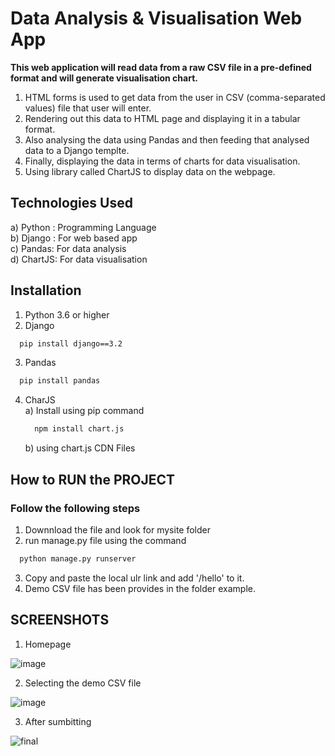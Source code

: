 
# Data Analysis & Visualisation Web App

**This web application will read data from a raw CSV file in a pre-defined format and will generate visualisation chart.**
1) HTML forms is used to get data from the user in CSV (comma-separated values) file that user will enter.
2) Rendering out this data to HTML page and displaying it in a tabular format.
3) Also analysing the data using Pandas and then feeding that analysed data to a Django templte.
4) Finally, displaying the data in terms of charts for data visualisation. 
5) Using library called ChartJS to display data on the webpage.

## Technologies Used
a) Python : Programming Language    
b) Django : For web based app  
c) Pandas: For data analysis  
d) ChartJS: For data visualisation  

## Installation

1) Python 3.6 or higher
2) Django 

```bash
  pip install django==3.2
```
3) Pandas 
```bash
  pip install pandas 
```
4) CharJS  
   a) Install using pip command
      ```bash
        npm install chart.js
      ```  
   b) using chart.js CDN Files

## How to RUN the PROJECT
### Follow the following steps
1) Downnload the file and look for mysite folder  
2) run manage.py file using the command 
```bash
  python manage.py runserver 
```
3) Copy and paste the local ulr link and add '/hello' to it.  
4) Demo CSV file has been provides in the folder example.  

## SCREENSHOTS

1) Homepage  

![image](https://user-images.githubusercontent.com/102078863/208434977-6fee74d7-722c-455c-8708-fd5d34e56814.png)

2) Selecting the demo CSV file 
 
![image](https://user-images.githubusercontent.com/102078863/208435318-1b20d471-e57a-42ef-8400-83b316936894.png)

3) After sumbitting  

![final ](https://user-images.githubusercontent.com/102078863/208435974-7aa7fb36-8429-4525-9869-23312352b956.jpg)

